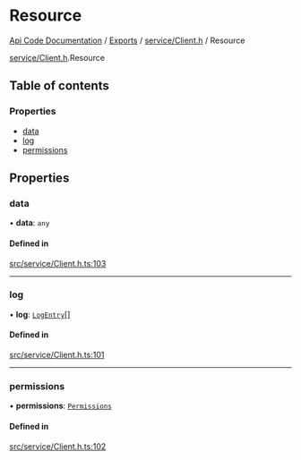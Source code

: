 # Resource
 
[Api Code Documentation](../README.md) / [Exports](../modules.md) / [service/Client.h](../modules/service_Client_h.md) / Resource

[service/Client.h](../modules/service_Client_h.md).Resource

## Table of contents

### Properties

- [data](service_Client_h.Resource.md#data)
- [log](service_Client_h.Resource.md#log)
- [permissions](service_Client_h.Resource.md#permissions)

## Properties

### data

• **data**: `any`

#### Defined in

[src/service/Client.h.ts:103](https://github.com/openkfw/TruBudget/blob/e3c318d/api/src/service/Client.h.ts#L103)

___

### log

• **log**: [`LogEntry`](service_Client_h.LogEntry.md)[]

#### Defined in

[src/service/Client.h.ts:101](https://github.com/openkfw/TruBudget/blob/e3c318d/api/src/service/Client.h.ts#L101)

___

### permissions

• **permissions**: [`Permissions`](../modules/authz_types.md#permissions)

#### Defined in

[src/service/Client.h.ts:102](https://github.com/openkfw/TruBudget/blob/e3c318d/api/src/service/Client.h.ts#L102)
